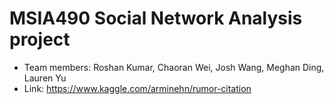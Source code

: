 # MSIA490 Social Network Analysis project
- Team members: Roshan Kumar, Chaoran Wei, Josh Wang, Meghan Ding, Lauren Yu
- Link: https://www.kaggle.com/arminehn/rumor-citation
